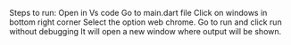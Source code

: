 Steps to run:
Open in Vs code
Go to main.dart file
Click on windows in bottom right corner
Select the option web chrome.
Go to run and click run without debugging
It will open a new window where output will be shown.
